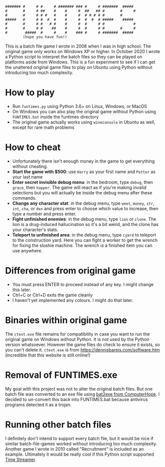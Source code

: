     ####### #     # #     # ####### ### #     # #######  #####  
    #       #     # ##    #    #     #  ##   ## #       #     # 
    #       #     # # #   #    #     #  # # # # #       #       
    #####   #     # #  #  #    #     #  #  #  # #####    #####  
    #       #     # #   # #    #     #  #     # #             # 
    #       #     # #    ##    #     #  #     # #       #     # 
    #        #####  #     #    #    ### #     # #######  #####  
            (hope you have fun!)

This is a batch file game I wrote in 2008 when I was in high school. The original game only works on Windows XP or higher. In October 2020 I wrote a Python script to interpret the batch files so they can be played on platforms aside from Windows. This is a fun experiment to see if I can get the unaltered original game files to play on Ubuntu using Python without introducing too much complexity.

# How to play
* Run `funtimes.py` using Python 3.6+ on Linux, Windows, or MacOS
* On Windows you can also play the original game without Python using `FUNTIMES.bat` inside the funtimes directory
* The original game actually works using `wineconsole` in Ubuntu as well, except for rare math problems

# How to cheat
* Unfortunately there isn't enough money in the game to get everything without cheating.
* **Start the game with $500**: use `Harry` as your first name and `Potter` as your last name
* **Enter secret invisible debug menu**: in the bedroom, type `debug`, then `grace`, then `hopper`. The game will react as if you're making invalid selections but you will actually be inside the debug menu after these commands.
 * **Change any character stat**: in the debug menu, type `weet`, `money`, `str`, `int`, `cha`, or `dex` and press enter to choose which value to increase, then type a number and press enter.
 * **Fight unfinished enemies**: in the debug menu, type `lion` or `clone`. The lion is a drug-induced hallucination so it's a bit weird, and the clone has your character's stats.
 * **Teleport to unfinished area**: in the debug menu, type `cyard` to teleport to the construction yard. Here you can fight a worker to get the wrench for fixing the slushie machine. The wrench is a finished item you can use anywhere.

# Differences from original game
* You must press ENTER to proceed instead of any key. I might change this later.
* Ctrl+C or Ctrl+D exits the game cleanly
* I haven't yet implemented any colours. I might do that later.

# Binaries within original game
The `ctext.exe` file remains for compatibility in case you want to run the original game on Windows without Python. It is _not_ used by the Python version whatsoever. However the game files do check to ensure it exists, so you can't delete it. `ctext.exe` is from https://dennisbareis.com/software.htm (incredible that this website is still online!)

# Removal of FUNTIMES.exe
My goal with this project was not to alter the original batch files. But one batch file was converted to an exe file using [bat2exe from ComputerHope](https://www.computerhope.com/dutil.htm). I decided to un-convert this back into FUNTIMES.bat because antivirus programs detected it as a trojan.

# Running other batch files
I definitely don't intend to support every batch file, but it would be nice if similar batch-file-games worked without introducing too much complexity. Another game I wrote in 2010 called "Recruitment" is included as an example. Ultimately it would be really cool if this Python script supported [Time Streamer](https://everything2.com/title/Time+Streamer).